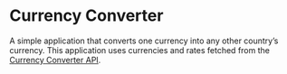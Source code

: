 # Currency Converter

A simple application that converts one currency into any other country’s currency. This application uses currencies and rates fetched from the [Currency Converter API](https://www.currencyconverterapi.com/).
